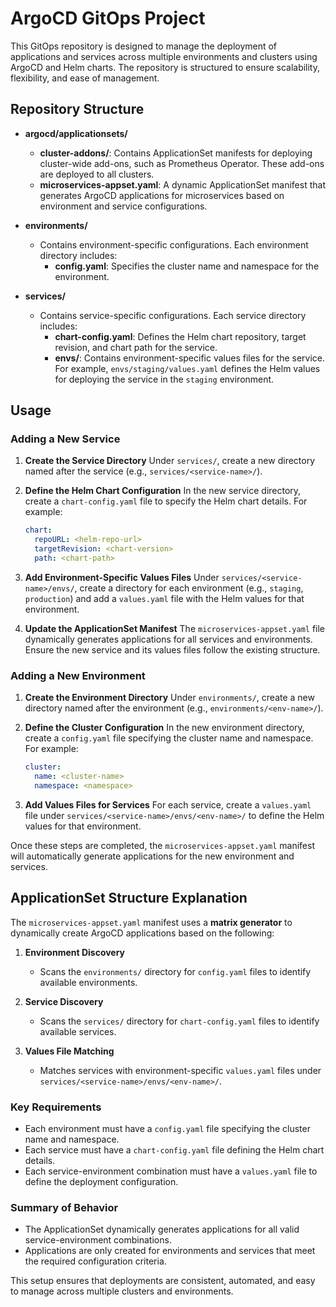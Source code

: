 # ArgoCD GitOps Project

This GitOps repository is designed to manage the deployment of applications and services across multiple environments and clusters using ArgoCD and Helm charts. The repository is structured to ensure scalability, flexibility, and ease of management.

## Repository Structure

- **argocd/applicationsets/**
  - **cluster-addons/**: Contains ApplicationSet manifests for deploying cluster-wide add-ons, such as Prometheus Operator. These add-ons are deployed to all clusters.
  - **microservices-appset.yaml**: A dynamic ApplicationSet manifest that generates ArgoCD applications for microservices based on environment and service configurations.

- **environments/**
  - Contains environment-specific configurations. Each environment directory includes:
    - **config.yaml**: Specifies the cluster name and namespace for the environment.

- **services/**
  - Contains service-specific configurations. Each service directory includes:
    - **chart-config.yaml**: Defines the Helm chart repository, target revision, and chart path for the service.
    - **envs/**: Contains environment-specific values files for the service. For example, `envs/staging/values.yaml` defines the Helm values for deploying the service in the `staging` environment.

## Usage

### Adding a New Service

1. **Create the Service Directory**
   Under `services/`, create a new directory named after the service (e.g., `services/<service-name>/`).

2. **Define the Helm Chart Configuration**
   In the new service directory, create a `chart-config.yaml` file to specify the Helm chart details. For example:
   ```yaml
   chart:
     repoURL: <helm-repo-url>
     targetRevision: <chart-version>
     path: <chart-path>
   ```

3. **Add Environment-Specific Values Files**
   Under `services/<service-name>/envs/`, create a directory for each environment (e.g., `staging`, `production`) and add a `values.yaml` file with the Helm values for that environment.

4. **Update the ApplicationSet Manifest**
   The `microservices-appset.yaml` file dynamically generates applications for all services and environments. Ensure the new service and its values files follow the existing structure.

### Adding a New Environment

1. **Create the Environment Directory**
   Under `environments/`, create a new directory named after the environment (e.g., `environments/<env-name>/`).

2. **Define the Cluster Configuration**
   In the new environment directory, create a `config.yaml` file specifying the cluster name and namespace. For example:
   ```yaml
   cluster:
     name: <cluster-name>
     namespace: <namespace>
   ```

3. **Add Values Files for Services**
   For each service, create a `values.yaml` file under `services/<service-name>/envs/<env-name>/` to define the Helm values for that environment.

Once these steps are completed, the `microservices-appset.yaml` manifest will automatically generate applications for the new environment and services.

## ApplicationSet Structure Explanation

The `microservices-appset.yaml` manifest uses a **matrix generator** to dynamically create ArgoCD applications based on the following:

1. **Environment Discovery**
   - Scans the `environments/` directory for `config.yaml` files to identify available environments.

2. **Service Discovery**
   - Scans the `services/` directory for `chart-config.yaml` files to identify available services.

3. **Values File Matching**
   - Matches services with environment-specific `values.yaml` files under `services/<service-name>/envs/<env-name>/`.

### Key Requirements

- Each environment must have a `config.yaml` file specifying the cluster name and namespace.
- Each service must have a `chart-config.yaml` file defining the Helm chart details.
- Each service-environment combination must have a `values.yaml` file to define the deployment configuration.

### Summary of Behavior

- The ApplicationSet dynamically generates applications for all valid service-environment combinations.
- Applications are only created for environments and services that meet the required configuration criteria.

This setup ensures that deployments are consistent, automated, and easy to manage across multiple clusters and environments.
